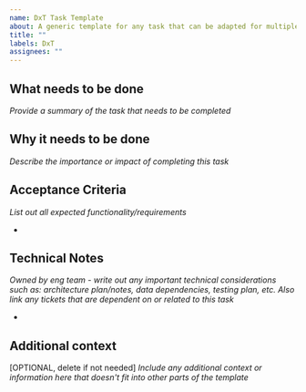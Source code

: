 ```yaml
---
name: DxT Task Template
about: A generic template for any task that can be adapted for multiple uses
title: ""
labels: DxT
assignees: ""
---
```


## What needs to be done

_Provide a summary of the task that needs to be completed_

## Why it needs to be done

_Describe the importance or impact of completing this task_

## Acceptance Criteria

_List out all expected functionality/requirements_

-

## Technical Notes

_Owned by eng team - write out any important technical considerations such as: architecture plan/notes, data dependencies, testing plan, etc. Also link any tickets that are dependent on or related to this task_

-

## Additional context

[OPTIONAL, delete if not needed]
_Include any additional context or information here that doesn't fit into other parts of the template_
